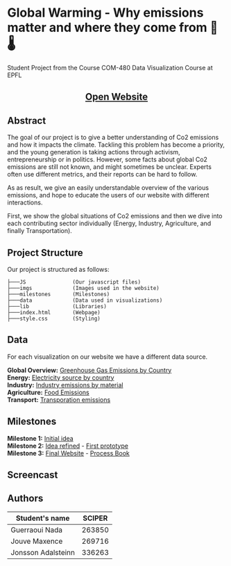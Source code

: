 # Global Warming - Why emissions matter and where they come from 🌱🌡️
Student Project from the Course COM-480 Data Visualization Course at EPFL

<h2 align="center">
     <a href="https://com-480-data-visualization.github.io/data-visualization-project-2021-wizards/#Welcome">Open Website</a>
</h2>

## Abstract

The goal of our project is to give a better understanding of Co2 emissions and how it impacts the climate. Tackling this problem has become a priority, and the young generation is taking actions through activism, entrepreneurship or in politics. However, some facts about global Co2 emissions are still not known, and might sometimes be unclear. Experts often use different metrics, and their reports can be hard to follow.

As as result, we give an easily understandable overview of the various emissions, and hope to educate the users of our website with different interactions.

First, we show the global situations of Co2 emissions and then we dive into each contributing sector individually (Energy, Industry, Agriculture, and finally Transportation).

## Project Structure
Our project is structured as follows:

```       
├───JS               (Our javascript files)
├───imgs             (Images used in the website)
├───milestones       (Milestones)
├───data             (Data used in visualizations)
├───lib              (Libraries)
├───index.html       (Webpage)
├───style.css        (Styling) 
```

## Data

For each visualization on our website we have a different data source. 

**Global Overview:** [Greenhouse Gas Emissions by Country](https://www.climatewatchdata.org/data-explorer/historical-emissions?historical-emissions-data-sources=71&historical-emissions-gases=246&historical-emissions-regions=All%20Selected&historical-emissions-sectors=843&page=3#data)  
**Energy:** [Electricity source by country](https://github.com/owid/energy-data)  
**Industry:** [Industry emissions by material](https://www.nature.com/articles/s41561-021-00690-8#MOESM3)  
**Agriculture:** [Food Emissions](https://ourworldindata.org/food-choice-vs-eating-local)  
**Transport:** [Transporation emissions](https://www.iea.org/data-and-statistics/charts/transport-sector-co2-emissions-by-mode-in-the-sustainable-development-scenario-2000-2030)  

## Milestones

**Milestone 1:** [Initial idea](https://github.com/com-480-data-visualization/data-visualization-project-2021-wizards/blob/master/milestones/milestone1.md)  
**Milestone 2:** [Idea refined](https://github.com/com-480-data-visualization/data-visualization-project-2021-wizards/blob/master/milestones/Milestone_2.pdf) - [First prototype](https://jouvemax.github.io/prototype_dataviz/)   
**Milestone 3:** [Final Website](https://com-480-data-visualization.github.io/data-visualization-project-2021-wizards/#Welcome) - [Process Book](https://github.com/com-480-data-visualization/data-visualization-project-2021-wizards/blob/master/milestones/Process_Book.pdf)

## Screencast

## Authors

| Student's name | SCIPER |
| -------------- | ------ |
| Guerraoui Nada | 263850 |
| Jouve Maxence | 269716 |
| Jonsson Adalsteinn | 336263 |




